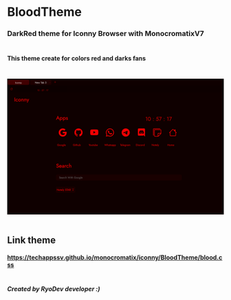 # BloodTheme
### DarkRed theme for Iconny Browser with MonocromatixV7 
#
#### This theme create for colors red and darks fans
# ![](blood.png) 
#
## Link theme
#### https://techappssv.github.io/monocromatix/iconny/BloodTheme/blood.css
#
##### Created by RyoDev developer :)